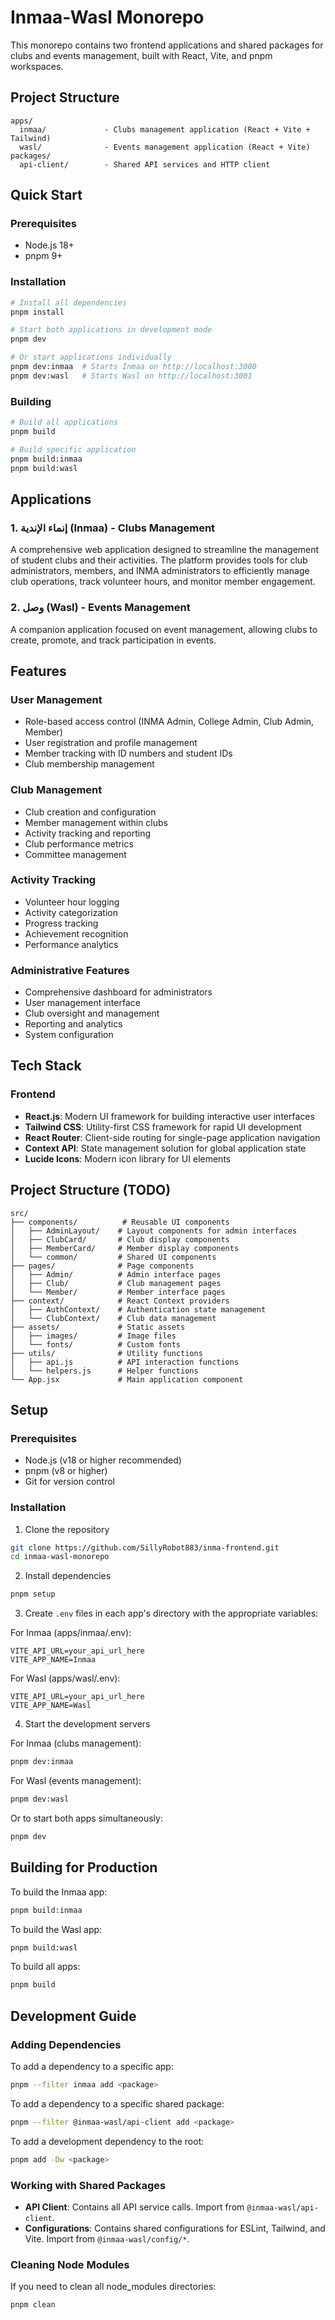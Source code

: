 # Inmaa-Wasl Monorepo

This monorepo contains two frontend applications and shared packages for clubs and events management, built with React, Vite, and pnpm workspaces.

## Project Structure

```
apps/
  inmaa/             - Clubs management application (React + Vite + Tailwind)
  wasl/              - Events management application (React + Vite)
packages/
  api-client/        - Shared API services and HTTP client
```

## Quick Start

### Prerequisites

- Node.js 18+
- pnpm 9+

### Installation

```bash
# Install all dependencies
pnpm install

# Start both applications in development mode
pnpm dev

# Or start applications individually
pnpm dev:inmaa  # Starts Inmaa on http://localhost:3000
pnpm dev:wasl   # Starts Wasl on http://localhost:3001
```

### Building

```bash
# Build all applications
pnpm build

# Build specific application
pnpm build:inmaa
pnpm build:wasl
```

## Applications

### 1. **إنماء الإندية (Inmaa)** - Clubs Management

A comprehensive web application designed to streamline the management of student clubs and their activities. The platform provides tools for club administrators, members, and INMA administrators to efficiently manage club operations, track volunteer hours, and monitor member engagement.

### 2. **وصل (Wasl)** - Events Management

A companion application focused on event management, allowing clubs to create, promote, and track participation in events.

## Features

### User Management

- Role-based access control (INMA Admin, College Admin, Club Admin, Member)
- User registration and profile management
- Member tracking with ID numbers and student IDs
- Club membership management

### Club Management

- Club creation and configuration
- Member management within clubs
- Activity tracking and reporting
- Club performance metrics
- Committee management

### Activity Tracking

- Volunteer hour logging
- Activity categorization
- Progress tracking
- Achievement recognition
- Performance analytics

### Administrative Features

- Comprehensive dashboard for administrators
- User management interface
- Club oversight and management
- Reporting and analytics
- System configuration

## Tech Stack

### Frontend

- **React.js**: Modern UI framework for building interactive user interfaces
- **Tailwind CSS**: Utility-first CSS framework for rapid UI development
- **React Router**: Client-side routing for single-page application navigation
- **Context API**: State management solution for global application state
- **Lucide Icons**: Modern icon library for UI elements

## Project Structure (TODO)

```
src/
├── components/          # Reusable UI components
│   ├── AdminLayout/    # Layout components for admin interfaces
│   ├── ClubCard/       # Club display components
│   ├── MemberCard/     # Member display components
│   └── common/         # Shared UI components
├── pages/              # Page components
│   ├── Admin/          # Admin interface pages
│   ├── Club/           # Club management pages
│   └── Member/         # Member interface pages
├── context/            # React Context providers
│   ├── AuthContext/    # Authentication state management
│   └── ClubContext/    # Club data management
├── assets/             # Static assets
│   ├── images/         # Image files
│   └── fonts/          # Custom fonts
├── utils/              # Utility functions
│   ├── api.js          # API interaction functions
│   └── helpers.js      # Helper functions
└── App.jsx             # Main application component
```

## Setup

### Prerequisites

- Node.js (v18 or higher recommended)
- pnpm (v8 or higher)
- Git for version control

### Installation

1. Clone the repository

```bash
git clone https://github.com/SillyRobot883/inma-frontend.git
cd inmaa-wasl-monorepo
```

2. Install dependencies

```bash
pnpm setup
```

3. Create `.env` files in each app's directory with the appropriate variables:

For Inmaa (apps/inmaa/.env):

```env
VITE_API_URL=your_api_url_here
VITE_APP_NAME=Inmaa
```

For Wasl (apps/wasl/.env):

```env
VITE_API_URL=your_api_url_here
VITE_APP_NAME=Wasl
```

4. Start the development servers

For Inmaa (clubs management):

```bash
pnpm dev:inmaa
```

For Wasl (events management):

```bash
pnpm dev:wasl
```

Or to start both apps simultaneously:

```bash
pnpm dev
```

## Building for Production

To build the Inmaa app:

```bash
pnpm build:inmaa
```

To build the Wasl app:

```bash
pnpm build:wasl
```

To build all apps:

```bash
pnpm build
```

## Development Guide

### Adding Dependencies

To add a dependency to a specific app:

```bash
pnpm --filter inmaa add <package>
```

To add a dependency to a specific shared package:

```bash
pnpm --filter @inmaa-wasl/api-client add <package>
```

To add a development dependency to the root:

```bash
pnpm add -Dw <package>
```

### Working with Shared Packages

- **API Client**: Contains all API service calls. Import from `@inmaa-wasl/api-client`.
- **Configurations**: Contains shared configurations for ESLint, Tailwind, and Vite. Import from `@inmaa-wasl/config/*`.

### Cleaning Node Modules

If you need to clean all node_modules directories:

```bash
pnpm clean
```
